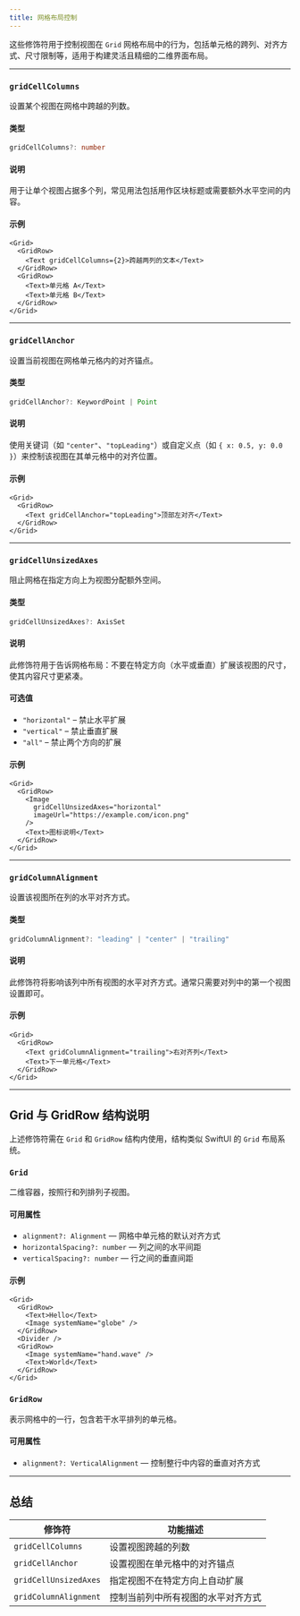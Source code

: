 ```yaml
---
title: 网格布局控制
---
```

这些修饰符用于控制视图在 `Grid` 网格布局中的行为，包括单元格的跨列、对齐方式、尺寸限制等，适用于构建灵活且精细的二维界面布局。

---

### `gridCellColumns`

设置某个视图在网格中跨越的列数。

#### 类型

```ts
gridCellColumns?: number
```

#### 说明

用于让单个视图占据多个列，常见用法包括用作区块标题或需要额外水平空间的内容。

#### 示例

```tsx
<Grid>
  <GridRow>
    <Text gridCellColumns={2}>跨越两列的文本</Text>
  </GridRow>
  <GridRow>
    <Text>单元格 A</Text>
    <Text>单元格 B</Text>
  </GridRow>
</Grid>
```

---

### `gridCellAnchor`

设置当前视图在网格单元格内的对齐锚点。

#### 类型

```ts
gridCellAnchor?: KeywordPoint | Point
```

#### 说明

使用关键词（如 `"center"`、`"topLeading"`）或自定义点（如 `{ x: 0.5, y: 0.0 }`）来控制该视图在其单元格中的对齐位置。

#### 示例

```tsx
<Grid>
  <GridRow>
    <Text gridCellAnchor="topLeading">顶部左对齐</Text>
  </GridRow>
</Grid>
```

---

### `gridCellUnsizedAxes`

阻止网格在指定方向上为视图分配额外空间。

#### 类型

```ts
gridCellUnsizedAxes?: AxisSet
```

#### 说明

此修饰符用于告诉网格布局：不要在特定方向（水平或垂直）扩展该视图的尺寸，使其内容尺寸更紧凑。

#### 可选值

* `"horizontal"` – 禁止水平扩展
* `"vertical"` – 禁止垂直扩展
* `"all"` – 禁止两个方向的扩展

#### 示例

```tsx
<Grid>
  <GridRow>
    <Image
      gridCellUnsizedAxes="horizontal"
      imageUrl="https://example.com/icon.png"
    />
    <Text>图标说明</Text>
  </GridRow>
</Grid>
```

---

### `gridColumnAlignment`

设置该视图所在列的水平对齐方式。

#### 类型

```ts
gridColumnAlignment?: "leading" | "center" | "trailing"
```

#### 说明

此修饰符将影响该列中所有视图的水平对齐方式。通常只需要对列中的第一个视图设置即可。

#### 示例

```tsx
<Grid>
  <GridRow>
    <Text gridColumnAlignment="trailing">右对齐列</Text>
    <Text>下一单元格</Text>
  </GridRow>
</Grid>
```

---

## Grid 与 GridRow 结构说明

上述修饰符需在 `Grid` 和 `GridRow` 结构内使用，结构类似 SwiftUI 的 `Grid` 布局系统。

### `Grid`

二维容器，按照行和列排列子视图。

#### 可用属性

* `alignment?: Alignment` — 网格中单元格的默认对齐方式
* `horizontalSpacing?: number` — 列之间的水平间距
* `verticalSpacing?: number` — 行之间的垂直间距

#### 示例

```tsx
<Grid>
  <GridRow>
    <Text>Hello</Text>
    <Image systemName="globe" />
  </GridRow>
  <Divider />
  <GridRow>
    <Image systemName="hand.wave" />
    <Text>World</Text>
  </GridRow>
</Grid>
```

### `GridRow`

表示网格中的一行，包含若干水平排列的单元格。

#### 可用属性

* `alignment?: VerticalAlignment` — 控制整行中内容的垂直对齐方式

---

## 总结

| 修饰符                   | 功能描述              |
| --------------------- | ----------------- |
| `gridCellColumns`     | 设置视图跨越的列数         |
| `gridCellAnchor`      | 设置视图在单元格中的对齐锚点    |
| `gridCellUnsizedAxes` | 指定视图不在特定方向上自动扩展   |
| `gridColumnAlignment` | 控制当前列中所有视图的水平对齐方式 |